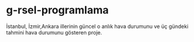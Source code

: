 # g-rsel-programlama
İstanbul, İzmir,Ankara illerinin  güncel o anlık hava durumunu ve üç gündeki tahmini hava durumunu gösteren proje.
